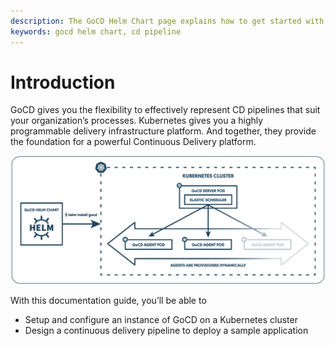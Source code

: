 ```yaml
---
description: The GoCD Helm Chart page explains how to get started with GoCD for kubernetes using Helm.
keywords: gocd helm chart, cd pipeline
---
```


# Introduction

GoCD gives you the flexibility to effectively represent CD pipelines that suit your organization’s processes. Kubernetes gives you a highly programmable delivery infrastructure platform. And together, they provide the foundation for a powerful Continuous Delivery platform.

   ![](../resources/images/gocd-helm-chart/gocd_kubernetes.png)

With this documentation guide, you’ll be able to

- Setup and configure an instance of GoCD on a Kubernetes cluster
- Design a continuous delivery pipeline to deploy a sample application
